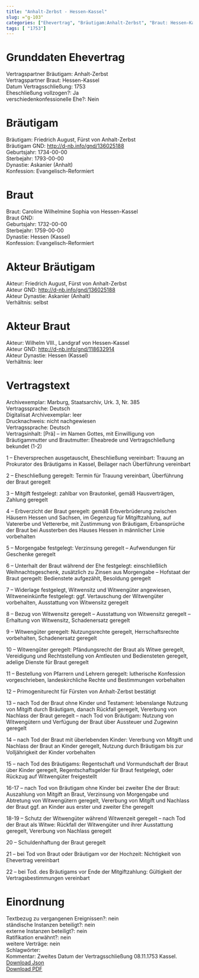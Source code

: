```yaml
---
title: "Anhalt-Zerbst - Hessen-Kassel"
slug: ="g-103"
categories: ["Ehevertrag", "Bräutigam:Anhalt-Zerbst", "Braut: Hessen-Kassel", "Eheschließung vollzogen?:Ja", "verschiedenkonfessionelle Ehe?:Nein", "Dynastie Bräutigam:Askanier (Anhalt)", "Akteur Bräutigam:Friedrich August, Fürst von Anhalt-Zerbst", "Akteur Braut:Wilhelm VIII., Landgraf von Hessen-Kassel", "Textbezug?:nein", "Ständisch?:nein", "Ratifikation?:nein", "Sonstiges?:nein", "Bräutigam:Anhalt-Zerbst", "Braut: Hessen-Kassel"]
tags: [ "1753"]
---
```

<!--more-->

# Grunddaten Ehevertrag

Vertragspartner Bräutigam: Anhalt-Zerbst<br>
Vertragspartner Braut: Hessen-Kassel<br>
Datum Vertragsschließung: 1753<br>
Eheschließung vollzogen?: Ja<br>
verschiedenkonfessionelle Ehe?: Nein<br>
# Bräutigam

Bräutigam: Friedrich August, Fürst von Anhalt-Zerbst<br>
Bräutigam GND: http://d-nb.info/gnd/136025188<br>
Geburtsjahr: 1734-00-00<br>
Sterbejahr: 1793-00-00<br>
Dynastie: Askanier (Anhalt)<br>
Konfession: Evangelisch-Reformiert<br>
# Braut

Braut: Caroline Wilhelmine Sophia von Hessen-Kassel<br>
Braut GND: <br>
Geburtsjahr: 1732-00-00<br>
Sterbejahr: 1759-00-00<br>
Dynastie: Hessen (Kassel)<br>
Konfession: Evangelisch-Reformiert<br>
# Akteur Bräutigam

Akteur: Friedrich August, Fürst von Anhalt-Zerbst<br>
Akteur GND: http://d-nb.info/gnd/136025188<br>
Akteur Dynastie: Askanier (Anhalt)<br>
Verhältnis: selbst<br>
# Akteur Braut

Akteur: Wilhelm VIII., Landgraf von Hessen-Kassel<br>
Akteur GND: http://d-nb.info/gnd/118632914<br>
Akteur Dynastie: Hessen (Kassel)<br>
Verhältnis: leer<br>
# Vertragstext

Archivexemplar: Marburg, Staatsarchiv, Urk. 3, Nr. 385<br>
Vertragssprache: Deutsch<br>
Digitalisat Archivexemplar: leer<br>
Drucknachweis: nicht nachgewiesen<br>
Vertragssprache: Deutsch<br>
Vertragsinhalt: [Prä] – im Namen Gottes, mit Einwilligung von Bräutigammutter und Brautmutter: Eheabrede und Vertragschließung bekundet (1-2)

1 – Eheversprechen ausgetauscht, Eheschließung vereinbart: Trauung an Prokurator des Bräutigams in Kassel, Beilager nach Überführung vereinbart

2 – Eheschließung geregelt: Termin für Trauung vereinbart, Überführung der Braut geregelt

3 – Mitgift festgelegt: zahlbar von Brautonkel, gemäß Hausverträgen, Zahlung geregelt

4 – Erbverzicht der Braut geregelt: gemäß Erbverbrüderung zwischen Häusern Hessen und Sachsen, im Gegenzug für Mitgiftzahlung, auf Vatererbe und Vettererbe, mit Zustimmung von Bräutigam, Erbansprüche der Braut bei Aussterben des Hauses Hessen in männlicher Linie vorbehalten

5 – Morgengabe festgelegt: Verzinsung geregelt – Aufwendungen für Geschenke geregelt

6 – Unterhalt der Braut während der Ehe festgelegt: einschließlich Weihnachtsgeschenk, zusätzlich zu Zinsen aus Morgengabe – Hofstaat der Braut geregelt: Bedienstete aufgezählt, Besoldung geregelt

7 – Widerlage festgelegt, Witwensitz und Witwengüter angewiesen, Witweneinkünfte festgelegt: ggf. Vertauschung der Witwengüter vorbehalten, Ausstattung von Witwensitz geregelt

8 – Bezug von Witwensitz geregelt – Ausstattung von Witwensitz geregelt – Erhaltung von Witwensitz, Schadenersatz geregelt

9 – Witwengüter geregelt: Nutzungsrechte geregelt, Herrschaftsrechte vorbehalten, Schadenersatz geregelt

10 – Witwengüter geregelt: Pfändungsrecht der Braut als Witwe geregelt, Vereidigung und Rechtsstellung von Amtleuten und Bediensteten geregelt, adelige Dienste für Braut geregelt

11 – Bestellung von Pfarrern und Lehrern geregelt: lutherische Konfession vorgeschrieben, landeskirchliche Rechte und Bestimmungen vorbehalten

12 – Primogeniturecht für Fürsten von Anhalt-Zerbst bestätigt

13 – nach Tod der Braut ohne Kinder und Testament: lebenslange Nutzung von Mitgift durch Bräutigam, danach Rückfall geregelt, Vererbung von Nachlass der Braut geregelt – nach Tod von Bräutigam: Nutzung von Witwengütern und Verfügung der Braut über Aussteuer und Zugewinn geregelt

14 – nach Tod der Braut mit überlebenden Kinder: Vererbung von Mitgift und Nachlass der Braut an Kinder geregelt, Nutzung durch Bräutigam bis zur Volljährigkeit der Kinder vorbehalten

15 – nach Tod des Bräutigams: Regentschaft und Vormundschaft der Braut über Kinder geregelt, Regentschaftsgelder für Braut festgelegt, oder Rückzug auf Witwengüter freigestellt

16-17 – nach Tod von Bräutigam ohne Kinder bei zweiter Ehe der Braut: Auszahlung von Mitgift an Braut, Verzinsung von Morgengabe und Abtretung von Witwengütern geregelt, Vererbung von Mitgift und Nachlass der Braut ggf. an Kinder aus erster und zweiter Ehe geregelt

18-19 – Schutz der Witwengüter während Witwenzeit geregelt – nach Tod der Braut als Witwe: Rückfall der Witwengüter und ihrer Ausstattung geregelt, Vererbung von Nachlass geregelt

20 – Schuldenhaftung der Braut geregelt

21 – bei Tod von Braut oder Bräutigam vor der Hochzeit: Nichtigkeit von Ehevertrag vereinbart

22 – bei Tod. des Bräutigams vor Ende der Mitgiftzahlung: Gültigkeit der Vertragsbestimmungen vereinbart<br>
# Einordnung

Textbezug zu vergangenen Ereignissen?: nein<br>
ständische Instanzen beteiligt?: nein<br>
externe Instanzen beteiligt?: nein<br>
Ratifikation erwähnt?: nein<br>
weitere Verträge: nein<br>
Schlagwörter: <br>
Kommentar: Zweites Datum der Vertragsschließung 08.11.1753 Kassel.<br>
[Download Json](/vertraege/vertrag-103.json)<br>
[Download PDF](/vertraege/v144.pdf)
